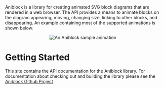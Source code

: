 Aniblock is a library for creating animated SVG block diagrams that are
rendered in a web browser. The API provides a means to animate blocks on the
diagram appearing, moving, changing size, linking to other blocks, and
disappearing. An example containing most of the supported animations is shown
below:

<p align="center">
  <img src="media://sample.gif" alt="An Aniblock sample animation" />
</p>

Getting Started
===============

This site contains the API documentation for the Aniblock library. For
documentation about checking out and building the library please see the
[Aniblock Github Project](https://github.com/solidpixel/aniblock/)
